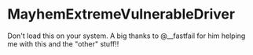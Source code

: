 # MayhemExtremeVulnerableDriver
Don't load this on your system. A big thanks to @__fastfail for him helping me with this and the "other" stuff!!

